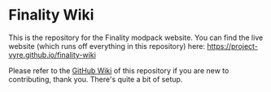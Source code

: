 # Finality Wiki
This is the repository for the Finality modpack website. You can find the live website (which runs off everything in this repository) here: https://project-vyre.github.io/finality-wiki

Please refer to the [GitHub Wiki](https://github.com/Project-Vyre/finality-wiki/wiki) of this repository if you are new to contributing, thank you. There's quite a bit of setup.
